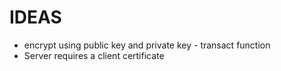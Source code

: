 # IDEAS

* encrypt using public key and private key - transact function
* Server requires a client certificate
